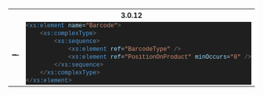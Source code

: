 <table>
    <tr><th colspan="2">3.0.12</th></tr>
    <tr>
        <td><img src=".attachments/Barcode/3.0.12.png" /></td>
        <td><div style="color: #cccccc;background-color: #1f1f1f;font-family: 'Cascadia Code Light', Consolas, Consolas, 'Courier New', monospace;font-weight: normal;font-size: 12px;line-height: 16px;white-space: pre;"><div><span style="color: #808080;">&lt;</span><span style="color: #569cd6;">xs:element</span><span style="color: #cccccc;"> </span><span style="color: #9cdcfe;">name</span><span style="color: #cccccc;">=</span><span style="color: #ce9178;">"Barcode"</span><span style="color: #808080;">&gt;</span></div><div><span style="color: #cccccc;">&#160; &#160; </span><span style="color: #808080;">&lt;</span><span style="color: #569cd6;">xs:complexType</span><span style="color: #808080;">&gt;</span></div><div><span style="color: #cccccc;">&#160; &#160; &#160; &#160; </span><span style="color: #808080;">&lt;</span><span style="color: #569cd6;">xs:sequence</span><span style="color: #808080;">&gt;</span></div><div><span style="color: #cccccc;">&#160; &#160; &#160; &#160; &#160; &#160; </span><span style="color: #808080;">&lt;</span><span style="color: #569cd6;">xs:element</span><span style="color: #cccccc;"> </span><span style="color: #9cdcfe;">ref</span><span style="color: #cccccc;">=</span><span style="color: #ce9178;">"BarcodeType"</span><span style="color: #cccccc;"> </span><span style="color: #808080;">/&gt;</span></div><div><span style="color: #cccccc;">&#160; &#160; &#160; &#160; &#160; &#160; </span><span style="color: #808080;">&lt;</span><span style="color: #569cd6;">xs:element</span><span style="color: #cccccc;"> </span><span style="color: #9cdcfe;">ref</span><span style="color: #cccccc;">=</span><span style="color: #ce9178;">"PositionOnProduct"</span><span style="color: #cccccc;"> </span><span style="color: #9cdcfe;">minOccurs</span><span style="color: #cccccc;">=</span><span style="color: #ce9178;">"0"</span><span style="color: #cccccc;"> </span><span style="color: #808080;">/&gt;</span></div><div><span style="color: #cccccc;">&#160; &#160; &#160; &#160; </span><span style="color: #808080;">&lt;/</span><span style="color: #569cd6;">xs:sequence</span><span style="color: #808080;">&gt;</span></div><div><span style="color: #cccccc;">&#160; &#160; </span><span style="color: #808080;">&lt;/</span><span style="color: #569cd6;">xs:complexType</span><span style="color: #808080;">&gt;</span></div><div><span style="color: #808080;">&lt;/</span><span style="color: #569cd6;">xs:element</span><span style="color: #808080;">&gt;</span></div><div><span style="color: #cccccc;"></span></div></div></td>
    </tr>
</table>